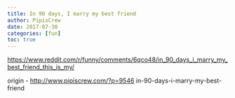 ```yaml
---
title: In 90 days, I marry my best friend
author: PipisCrew
date: 2017-07-30
categories: [fun]
toc: true
---
```


https://www.reddit.com/r/funny/comments/6qco48/in_90_days_i_marry_my_best_friend_this_is_my/

origin - http://www.pipiscrew.com/?p=9546 in-90-days-i-marry-my-best-friend